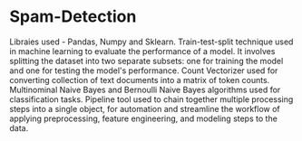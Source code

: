 # Spam-Detection
Libraies used - Pandas, Numpy and Sklearn.
Train-test-split technique used in machine learning to evaluate the performance of a model. It involves splitting the dataset into two separate subsets: one for training the model and one for testing the model's performance.
Count Vectorizer used for converting collection of text documents into a matrix of token counts.
Multinominal Naive Bayes and Bernoulli Naive Bayes algorithms used for classification tasks.
Pipeline tool used to chain together multiple processing steps into a single object, for automation and streamline the workflow of applying preprocessing, feature engineering, and modeling steps to the data.
